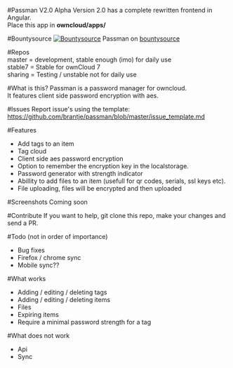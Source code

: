 #Passman V2.0 Alpha
Version 2.0 has a complete rewritten frontend in Angular.   
Place this app in **owncloud/apps/**   
   
#Bountysource
[![Bountysource](https://www.bountysource.com/badge/tracker?tracker_id=3291427)](https://www.bountysource.com/trackers/3291427-brantje-passman?utm_source=3291427&utm_medium=shield&utm_campaign=TRACKER_BADGE)
Passman on  [bountysource](https://www.bountysource.com/trackers/3291427-brantje-passman)
   
#Repos   
master = development, stable enough (imo) for daily use   
stable7 = Stable for ownCloud 7   
sharing = Testing / unstable not for daily use
   
#What is this?
Passman is a password manager for owncloud.   
It features client side password encryption with aes.   

#Issues
Report issue's using the template: https://github.com/brantje/passman/blob/master/issue_template.md   
   
#Features   
- Add tags to an item   
- Tag cloud   
- Client side aes password encryption   
- Option to remember the encryption key in the localstorage.   
- Password generator with strength indicator   
- Abillity to add files to an item (usefull for qr codes, serials, ssl keys etc).   
- File uploading, files will be encrypted and then uploaded   

#Screenshots
Coming soon   


#Contribute
If you want to help, git clone this repo, make your changes and send a PR.

#Todo (not in order of importance)
 - Bug fixes
 - Firefox / chrome sync
 - Mobile sync??
 
#What works
- Adding / editing / deleting tags
- Adding / editing / deleting items
- Files
- Expiring items
- Require a minimal password strength for a tag

#What does not work
- Api
- Sync   
